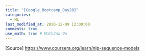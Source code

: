 ```yaml
---
title: "[Google_Bootcamp_Day28]"
categories: 
  - ML
last_modified_at: 2020-12-09 12:00:00
comments: true
use_math: true # MathJax On
---
```



[Source] https://www.coursera.org/learn/nlp-sequence-models
